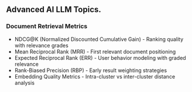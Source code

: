 ## Advanced AI LLM Topics.
### Document Retrieval Metrics

* NDCG@K (Normalized Discounted Cumulative Gain) - Ranking quality with relevance grades
* Mean Reciprocal Rank (MRR) - First relevant document positioning
* Expected Reciprocal Rank (ERR) - User behavior modeling with graded relevance
* Rank-Biased Precision (RBP) - Early result weighting strategies
* Embedding Quality Metrics - Intra-cluster vs inter-cluster distance analysis
